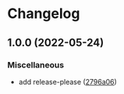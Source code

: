 # Changelog

## 1.0.0 (2022-05-24)


### Miscellaneous

* add release-please ([2796a06](https://github.com/cmmmli/hello-github-actions/commit/2796a064f3b7d3e54585bbddb4c32dea6e29e367))
